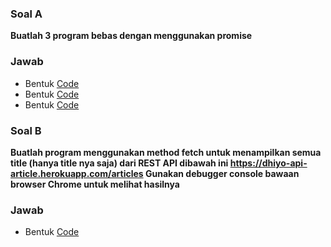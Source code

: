 ### Soal A
**Buatlah 3 program bebas dengan menggunakan promise**
### Jawab
 * Bentuk [Code]()
 * Bentuk [Code]()
 * Bentuk [Code]()

### Soal B
**Buatlah program menggunakan method fetch untuk menampilkan semua title (hanya title nya saja) dari REST API dibawah ini https://dhiyo-api-article.herokuapp.com/articles Gunakan debugger console bawaan browser Chrome untuk melihat hasilnya**

### Jawab
* Bentuk [Code](https://playcode.io/736989/)



